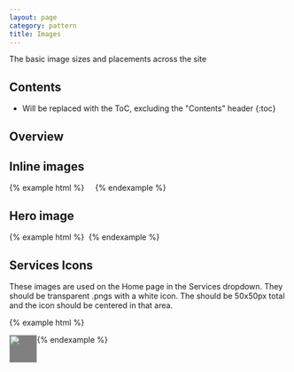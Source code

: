 ```yaml
---
layout: page
category: pattern
title: Images
---
```


The basic image sizes and placements across the site

## Contents

* Will be replaced with the ToC, excluding the "Contents" header
{:toc}

## Overview

## Inline images

{% example html %}
<img src="http://placehold.it/604x453?text=default" alt="">
<img class="align-left" src="http://placehold.it/604x453?text=align-left" alt="">
<img class="align-right" src="http://placehold.it/604x453?text=align-right" alt="">
<img class="align-center" src="http://placehold.it/604x453?text=align-center" alt="">
{% endexample %}

## Hero image

{% example html %}
<img src="http://placehold.it/1200x400" alt="">
{% endexample %}

## Services Icons

These images are used on the Home page in the Services dropdown. They should be transparent .pngs with a white icon. The should be 50x50px total and the icon should be centered in that area.

{% example html %}
<div style="background-color: gray; float: left;">
	<img src="{{ site.baseurl }}/img/parking-icon.png" alt="" width="50" height="50" style="float: left;">
</div>
{% endexample %}